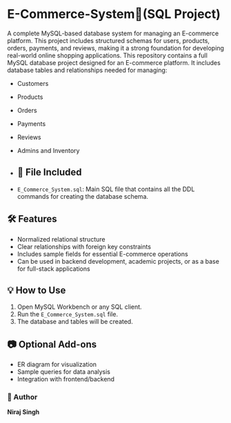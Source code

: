 # E-Commerce-System🛒(SQL Project)
A complete MySQL-based database system for managing an E-commerce platform. This project includes structured schemas for users, products, orders, payments, and reviews, making it a strong foundation for developing real-world online shopping applications.
This repository contains a full MySQL database project designed for an E-commerce platform. It includes database tables and relationships needed for managing:

- Customers
- Products
- Orders
- Payments
- Reviews
- Admins and Inventory
- ## 📂 File Included

- `E_Commerce_System.sql`: Main SQL file that contains all the DDL commands for creating the database schema.
## 🛠️ Features

- Normalized relational structure
- Clear relationships with foreign key constraints
- Includes sample fields for essential E-commerce operations
- Can be used in backend development, academic projects, or as a base for full-stack applications
## 💡 How to Use

1. Open MySQL Workbench or any SQL client.
2. Run the `E_Commerce_System.sql` file.
3. The database and tables will be created.
## 📷 Optional Add-ons

- ER diagram for visualization
- Sample queries for data analysis
- Integration with frontend/backend
### 📧 Author

**Niraj Singh**
